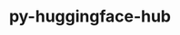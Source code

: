 ---
title: "py-huggingface-hub"
layout: cache
categories: [package, develop-2024-08-04]
meta: {"versions": ["0.23.4"], "compilers": ["apple-clang@=15.0.0", "gcc@=11.4.0"], "oss": ["ubuntu22.04", "ventura"], "platforms": ["darwin", "linux"], "targets": ["aarch64", "x86_64_v3"], "stacks": ["ml-darwin-aarch64-mps", "ml-linux-x86_64-cpu", "ml-linux-x86_64-cuda", "ml-linux-x86_64-rocm", "root"], "num_specs": 4, "num_specs_by_stack": {"ml-darwin-aarch64-mps": 2, "root": 4, "ml-linux-x86_64-cpu": 2, "ml-linux-x86_64-cuda": 2, "ml-linux-x86_64-rocm": 1}}
spec_details: [{"hash": "4w57rtfhff3qf7fycn6zvcvfvfjllflt", "compiler": "apple-clang@=15.0.0", "versions": ["0.23.4"], "os": "ventura", "platform": "darwin", "target": "aarch64", "variants": ["build_system=python_pip", "~cli"], "stacks": ["ml-darwin-aarch64-mps", "root"], "size": "-", "tarball": "https://binaries.spack.io/develop-2024-08-04/build_cache/darwin-ventura-aarch64/apple-clang-15.0.0/py-huggingface-hub-0.23.4/darwin-ventura-aarch64-apple-clang-15.0.0-py-huggingface-hub-0.23.4-4w57rtfhff3qf7fycn6zvcvfvfjllflt.spack"}, {"hash": "a2vrsxvndywznrctpadzaufpnqa776nq", "compiler": "apple-clang@=15.0.0", "versions": ["0.23.4"], "os": "ventura", "platform": "darwin", "target": "aarch64", "variants": ["build_system=python_pip", "~cli"], "stacks": ["ml-darwin-aarch64-mps", "root"], "size": "-", "tarball": "https://binaries.spack.io/develop-2024-08-04/build_cache/darwin-ventura-aarch64/apple-clang-15.0.0/py-huggingface-hub-0.23.4/darwin-ventura-aarch64-apple-clang-15.0.0-py-huggingface-hub-0.23.4-a2vrsxvndywznrctpadzaufpnqa776nq.spack"}, {"hash": "yobzbtldd3kzxo4jbf4j37bpnc5uc4zs", "compiler": "gcc@=11.4.0", "versions": ["0.23.4"], "os": "ubuntu22.04", "platform": "linux", "target": "x86_64_v3", "variants": ["build_system=python_pip", "~cli"], "stacks": ["root", "ml-linux-x86_64-cpu", "ml-linux-x86_64-cuda"], "size": "-", "tarball": "https://binaries.spack.io/develop-2024-08-04/build_cache/linux-ubuntu22.04-x86_64_v3/gcc-11.4.0/py-huggingface-hub-0.23.4/linux-ubuntu22.04-x86_64_v3-gcc-11.4.0-py-huggingface-hub-0.23.4-yobzbtldd3kzxo4jbf4j37bpnc5uc4zs.spack"}, {"hash": "2lz27jfipgyxyrsalfpirs4awhlk6ubh", "compiler": "gcc@=11.4.0", "versions": ["0.23.4"], "os": "ubuntu22.04", "platform": "linux", "target": "x86_64_v3", "variants": ["build_system=python_pip", "~cli"], "stacks": ["root", "ml-linux-x86_64-rocm", "ml-linux-x86_64-cpu", "ml-linux-x86_64-cuda"], "size": "-", "tarball": "https://binaries.spack.io/develop-2024-08-04/build_cache/linux-ubuntu22.04-x86_64_v3/gcc-11.4.0/py-huggingface-hub-0.23.4/linux-ubuntu22.04-x86_64_v3-gcc-11.4.0-py-huggingface-hub-0.23.4-2lz27jfipgyxyrsalfpirs4awhlk6ubh.spack"}]
---